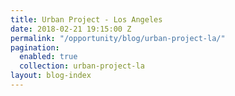 ```yaml
---
title: Urban Project - Los Angeles
date: 2018-02-21 19:15:00 Z
permalink: "/opportunity/blog/urban-project-la/"
pagination:
  enabled: true
  collection: urban-project-la
layout: blog-index
---
```


